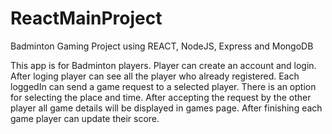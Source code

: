 # ReactMainProject

Badminton Gaming Project using REACT, NodeJS, Express and MongoDB

This app is for Badminton players. Player can create an account and login. 
After loging player can see all the player who already registered.
Each loggedIn can send a game request to a selected player. 
There is an option for selecting the place and time.
After accepting the request by the other player all game details will be displayed in games page.
After finishing each game player can update their score.
